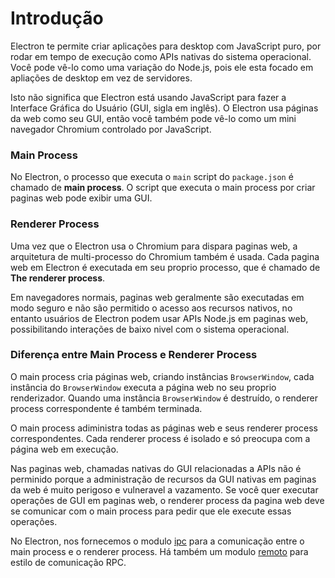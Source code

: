 # Introdução

 Electron te permite criar aplicações para desktop com JavaScript puro, por rodar em tempo de execução como APIs nativas do sistema operacional. Você pode vê-lo como uma variação do Node.js, pois ele esta focado em apliações de desktop em vez de servidores.

 Isto não significa que Electron está usando JavaScript para fazer a Interface Gráfica do Usuário (GUI, sigla em inglês). O Electron usa páginas da web como seu GUI, então você também pode vê-lo como um mini navegador Chromium controlado por JavaScript.

### Main Process

 No Electron, o processo que executa o `main` script do `package.json` é chamado de __main process__. O script que executa o main process por criar paginas web pode exibir uma GUI.

### Renderer Process

Uma vez que o Electron usa o Chromium para dispara paginas web, a arquitetura de multi-processo do Chromium também é usada. Cada pagina web em Electron é executada em seu proprio processo, que é chamado de __The renderer process__.

Em navegadores normais, paginas web geralmente são executadas em modo seguro e não são permitido o acesso aos recursos nativos, no entanto usuários de Electron podem usar APIs Node.js em paginas web, possibilitando interações de baixo nivel com o sistema operacional.

### Diferença entre Main Process e Renderer Process

O main process cria páginas web, criando instâncias `BrowserWindow`, cada instância do `BrowserWindow` executa a página web no seu proprio renderizador. Quando uma instância `BrowserWindow` é destruído, o renderer process correspondente é também terminada.

O main process adiministra todas as páginas web e seus renderer process correspondentes. Cada renderer process é isolado e só preocupa com a página web  em execução.

Nas paginas web, chamadas nativas do GUI relacionadas a APIs não é perminido porque a administração de recursos da GUI nativas em paginas da web é muito perigoso e vulneravel a vazamento. Se você quer executar operações de GUI em paginas web, o renderer process da pagina web deve se comunicar com o main process para pedir que ele execute essas operações.

No Electron, nos fornecemos o modulo [ipc](../api/ipc-renderer.md) para a comunicação entre o main process e o renderer process. Há também um modulo [remoto](../api/remote.md) para estilo de comunicação RPC.